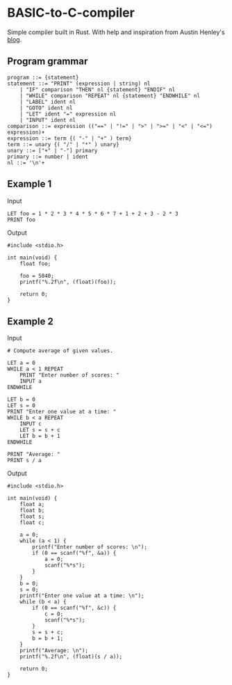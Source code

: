 # BASIC-to-C-compiler

Simple compiler built in Rust. With help and inspiration from Austin Henley's [blog](https://austinhenley.com/blog/teenytinycompiler1.html).

## Program grammar  
```
program ::= {statement}
statement ::= "PRINT" (expression | string) nl
    | "IF" comparison "THEN" nl {statement} "ENDIF" nl
    | "WHILE" comparison "REPEAT" nl {statement} "ENDWHILE" nl
    | "LABEL" ident nl
    | "GOTO" ident nl
    | "LET" ident "=" expression nl
    | "INPUT" ident nl
comparison ::= expression (("==" | "!=" | ">" | ">=" | "<" | "<=") expression)+
expression ::= term {( "-" | "+" ) term}
term ::= unary {( "/" | "*" ) unary}
unary ::= ["+" | "-"] primary
primary ::= number | ident
nl ::= '\n'+
```

## Example 1
Input
```
LET foo = 1 * 2 * 3 * 4 * 5 * 6 * 7 + 1 + 2 + 3 - 2 * 3 
PRINT foo
```
  
Output  
```
#include <stdio.h>

int main(void) {
    float foo;

    foo = 5040;
    printf("%.2f\n", (float)(foo));
    
    return 0;
}
```

## Example 2
Input
```
# Compute average of given values.

LET a = 0
WHILE a < 1 REPEAT
    PRINT "Enter number of scores: "
    INPUT a
ENDWHILE

LET b = 0
LET s = 0
PRINT "Enter one value at a time: "
WHILE b < a REPEAT
    INPUT c
    LET s = s + c
    LET b = b + 1
ENDWHILE

PRINT "Average: "
PRINT s / a
```
  
Output  
```
#include <stdio.h>

int main(void) {
    float a;
    float b;
    float s;
    float c;

    a = 0;
    while (a < 1) {
        printf("Enter number of scores: \n");
        if (0 == scanf("%f", &a)) {
            a = 0;
            scanf("%*s");
        }
    }
    b = 0;
    s = 0;
    printf("Enter one value at a time: \n");
    while (b < a) {
        if (0 == scanf("%f", &c)) {
            c = 0;
            scanf("%*s");
        }
        s = s + c;
        b = b + 1;
    }
    printf("Average: \n");
    printf("%.2f\n", (float)(s / a));
    
    return 0;
}
```
